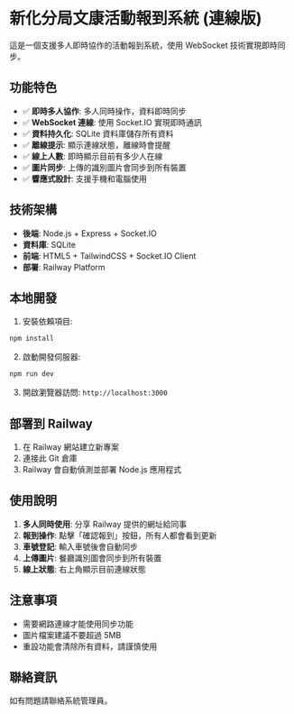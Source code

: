 # 新化分局文康活動報到系統 (連線版)

這是一個支援多人即時協作的活動報到系統，使用 WebSocket 技術實現即時同步。

## 功能特色

- ✅ **即時多人協作**: 多人同時操作，資料即時同步
- ✅ **WebSocket 連線**: 使用 Socket.IO 實現即時通訊
- ✅ **資料持久化**: SQLite 資料庫儲存所有資料
- ✅ **離線提示**: 顯示連線狀態，離線時會提醒
- ✅ **線上人數**: 即時顯示目前有多少人在線
- ✅ **圖片同步**: 上傳的識別圖片會同步到所有裝置
- ✅ **響應式設計**: 支援手機和電腦使用

## 技術架構

- **後端**: Node.js + Express + Socket.IO
- **資料庫**: SQLite 
- **前端**: HTML5 + TailwindCSS + Socket.IO Client
- **部署**: Railway Platform

## 本地開發

1. 安裝依賴項目:
```bash
npm install
```

2. 啟動開發伺服器:
```bash
npm run dev
```

3. 開啟瀏覽器訪問: `http://localhost:3000`

## 部署到 Railway

1. 在 Railway 網站建立新專案
2. 連接此 Git 倉庫
3. Railway 會自動偵測並部署 Node.js 應用程式

## 使用說明

1. **多人同時使用**: 分享 Railway 提供的網址給同事
2. **報到操作**: 點擊「確認報到」按鈕，所有人都會看到更新
3. **車號登記**: 輸入車號後會自動同步
4. **上傳圖片**: 餐廳識別圖會同步到所有裝置
5. **線上狀態**: 右上角顯示目前連線狀態

## 注意事項

- 需要網路連線才能使用同步功能
- 圖片檔案建議不要超過 5MB
- 重設功能會清除所有資料，請謹慎使用

## 聯絡資訊

如有問題請聯絡系統管理員。